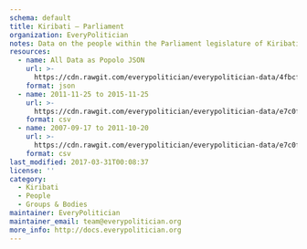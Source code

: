 ```yaml
---
schema: default
title: Kiribati — Parliament
organization: EveryPolitician
notes: Data on the people within the Parliament legislature of Kiribati.
resources:
  - name: All Data as Popolo JSON
    url: >-
      https://cdn.rawgit.com/everypolitician/everypolitician-data/4fbcfa43bdd725c44b772ecf69992fec66451899/data/Kiribati/Parliament/ep-popolo-v1.0.json
    format: json
  - name: 2011-11-25 to 2015-11-25
    url: >-
      https://cdn.rawgit.com/everypolitician/everypolitician-data/e7c0f388786da8d3641a88f7fd26561f3bebdd69/data/Kiribati/Parliament/term-10.csv
    format: csv
  - name: 2007-09-17 to 2011-10-20
    url: >-
      https://cdn.rawgit.com/everypolitician/everypolitician-data/e7c0f388786da8d3641a88f7fd26561f3bebdd69/data/Kiribati/Parliament/term-9.csv
    format: csv
last_modified: 2017-03-31T00:08:37
license: ''
category:
  - Kiribati
  - People
  - Groups & Bodies
maintainer: EveryPolitician
maintainer_email: team@everypolitician.org
more_info: http://docs.everypolitician.org
---
```

